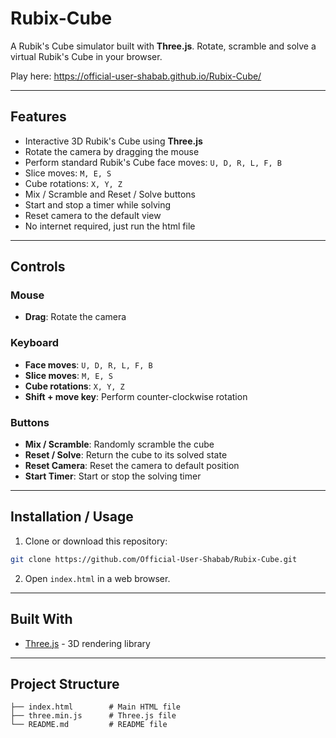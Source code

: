 # Rubix-Cube

A Rubik's Cube simulator built with **Three.js**. Rotate, scramble and solve a virtual Rubik's Cube in your browser.

Play here: https://official-user-shabab.github.io/Rubix-Cube/

---

## Features

* Interactive 3D Rubik's Cube using **Three.js**
* Rotate the camera by dragging the mouse
* Perform standard Rubik's Cube face moves: `U, D, R, L, F, B`
* Slice moves: `M, E, S`
* Cube rotations: `X, Y, Z`
* Mix / Scramble and Reset / Solve buttons
* Start and stop a timer while solving
* Reset camera to the default view
* No internet required, just run the html file
---

## Controls

### Mouse

* **Drag**: Rotate the camera

### Keyboard

* **Face moves**: `U, D, R, L, F, B`
* **Slice moves**: `M, E, S`
* **Cube rotations**: `X, Y, Z`
* **Shift + move key**: Perform counter-clockwise rotation

### Buttons

* **Mix / Scramble**: Randomly scramble the cube
* **Reset / Solve**: Return the cube to its solved state
* **Reset Camera**: Reset the camera to default position
* **Start Timer**: Start or stop the solving timer

---

## Installation / Usage

1. Clone or download this repository:

```bash
git clone https://github.com/Official-User-Shabab/Rubix-Cube.git
```

2. Open `index.html` in a web browser.

---

## Built With

* [Three.js](https://cdnjs.cloudflare.com/ajax/libs/three.js/r128/three.min.js) - 3D rendering library

---

## Project Structure

```
├── index.html        # Main HTML file
├── three.min.js      # Three.js file
└── README.md         # README file
```

